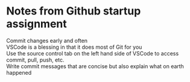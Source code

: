 # **Notes from Github startup assignment**

Commit changes early and often\
VSCode is a blessing in that it does most of Git for you\
Use the source control tab on the left hand side of VSCode to access commit, pull, push, etc.\
Write commit messages that are concise but also explain what on earth happened
